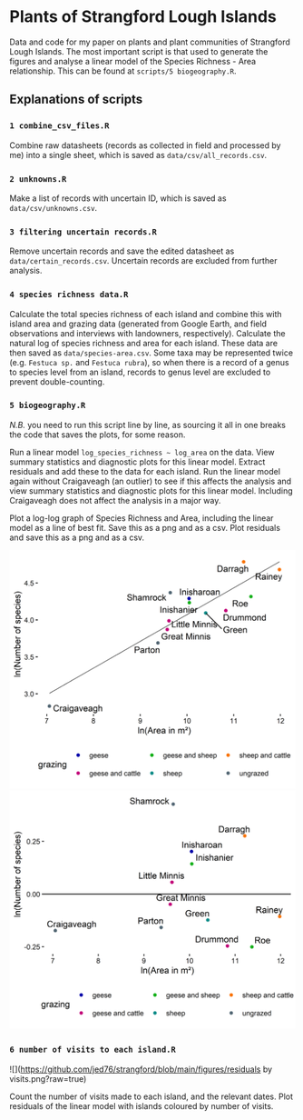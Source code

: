 # Plants of Strangford Lough Islands

Data and code for my paper on plants and plant communities of Strangford Lough Islands. The most important script is that used to generate the figures and analyse a linear model of the Species Richness - Area relationship. This can be found at `scripts/5 biogeography.R`.

## Explanations of scripts

### `1 combine_csv_files.R`

Combine raw datasheets (records as collected in field and processed by me) into a single sheet, which is saved as `data/csv/all_records.csv`.

### `2 unknowns.R`

Make a list of records with uncertain ID, which is saved as `data/csv/unknowns.csv`.

### `3 filtering uncertain records.R`

Remove uncertain records and save the edited datasheet as `data/certain_records.csv`. Uncertain records are excluded from further analysis.

### `4 species richness data.R`

Calculate the total species richness of each island and combine this with island area and grazing data (generated from Google Earth, and field observations and interviews with landowners, respectively). Calculate the natural log of species richness and area for each island. These data are then saved as `data/species-area.csv`. Some taxa may be represented twice (e.g. `Festuca sp.` and `Festuca rubra`), so when there is a record of a genus to species level from an island, records to genus level are excluded to prevent double-counting.

### `5 biogeography.R`

*N.B.* you need to run this script line by line, as sourcing it all in one breaks the code that saves the plots, for some reason.

Run a linear model `log_species_richness ~ log_area` on the data. View summary statistics and diagnostic plots for this linear model. Extract residuals and add these to the data for each island. Run the linear model again without Craigaveagh (an outlier) to see if this affects the analysis and view summary statistics and diagnostic plots for this linear model. Including Craigaveagh does not affect the analysis in a major way.

Plot a log-log graph of Species Richness and Area, including the linear model as a line of best fit. Save this as a png and as a csv. Plot residuals and save this as a png and as a csv.

![](https://github.com/jed76/strangford/blob/main/figures/log-log.png?raw=true)
![](https://github.com/jed76/strangford/blob/main/figures/25_02_residuals.png?raw=true)


### `6 number of visits to each island.R`

![](https://github.com/jed76/strangford/blob/main/figures/residuals by visits.png?raw=true)

Count the number of visits made to each island, and the relevant dates. Plot residuals of the linear model with islands coloured by number of visits.

